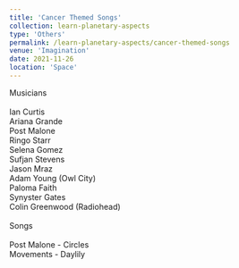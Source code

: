 ```yaml
---
title: 'Cancer Themed Songs'
collection: learn-planetary-aspects
type: 'Others'
permalink: /learn-planetary-aspects/cancer-themed-songs
venue: 'Imagination'
date: 2021-11-26
location: 'Space'
---
```


Musicians \
 \
Ian Curtis \
Ariana Grande \
Post Malone \
Ringo Starr \
Selena Gomez \
Sufjan Stevens \
Jason Mraz \
Adam Young (Owl City) \
Paloma Faith \
Synyster Gates \
Colin Greenwood (Radiohead) \
 \
Songs \
 \
Post Malone - Circles \
Movements - Daylily

